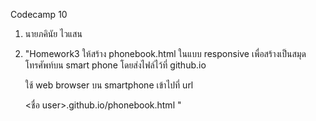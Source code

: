 Codecamp 10
1. นายภคินัย   ไวแสน
2. "Homework3
    ให้สร้าง phonebook.html ในแบบ responsive 
    เพื่อสร้างเป็นสมุดโทรศัพท์บน smart phone
    โดยส่งไฟล์ไว้ที่ github.io

    ใช้ web browser บน smartphone เข้าไปที่  url

    <ชื่อ user>.github.io/phonebook.html
    "
